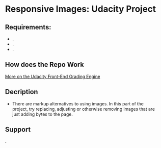 # Responsive Images: Udacity Project  #

## Requirements: ##

* .
* .
* .

## How does the Repo Work ##



[More on the Udacity Front-End Grading Engine](https://github.com/udacity/frontend-grading-engine)

## Decription ##

* There are markup alternatives to using images. In this part of the project, try replacing, adjusting or otherwise removing images that are just adding bytes to the page.

## Support ##

.
